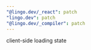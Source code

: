```yaml
---
"@lingo.dev/_react": patch
"lingo.dev": patch
"@lingo.dev/_compiler": patch
---
```


client-side loading state
